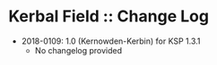 # Kerbal Field :: Change Log

* 2018-0109: 1.0 (Kernowden-Kerbin) for KSP 1.3.1
	+ No changelog provided
